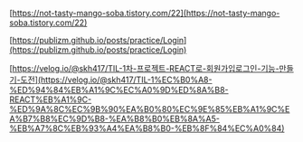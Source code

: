 [https://not-tasty-mango-soba.tistory.com/22](https://not-tasty-mango-soba.tistory.com/22)

[https://publizm.github.io/posts/practice/Login](https://publizm.github.io/posts/practice/Login)

[https://velog.io/@skh417/TIL-1차-프로젝트-REACT로-회원가입로그인-기능-만들기-도전](https://velog.io/@skh417/TIL-1%EC%B0%A8-%ED%94%84%EB%A1%9C%EC%A0%9D%ED%8A%B8-REACT%EB%A1%9C-%ED%9A%8C%EC%9B%90%EA%B0%80%EC%9E%85%EB%A1%9C%EA%B7%B8%EC%9D%B8-%EA%B8%B0%EB%8A%A5-%EB%A7%8C%EB%93%A4%EA%B8%B0-%EB%8F%84%EC%A0%84)
